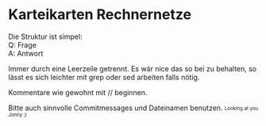 # Karteikarten Rechnernetze

Die Struktur ist simpel: <br>
Q: Frage <br>
A: Antwort 

Immer durch eine Leerzeile getrennt.
Es wär nice das so bei zu behalten, so lässt es sich leichter mit grep oder sed arbeiten falls nötig.

Kommentare wie gewohnt mit // beginnen.

Bitte auch sinnvolle Commitmessages und Dateinamen benutzen. <sub><sup>Looking at you Jonny ;)</sup></sub>
